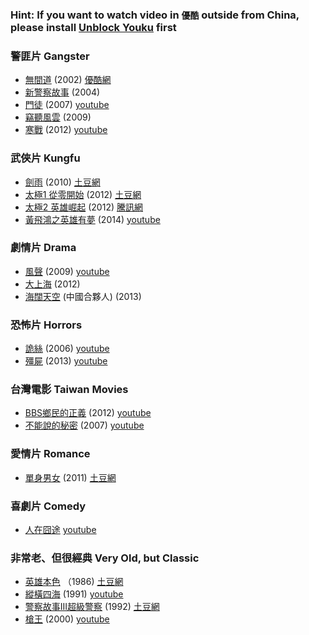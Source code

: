 ### Hint: If you want to watch video in `優酷` outside from China, please install [Unblock Youku](https://chrome.google.com/webstore/detail/unblock-youku/pdnfnkhpgegpcingjbfihlkjeighnddk?hl=zh-TW) first

### 警匪片 Gangster
- [無間道](https://zh.wikipedia.org/wiki/%E7%84%A1%E9%96%93%E9%81%93) (2002) [優酷網](http://v.qq.com/cover/7/71sbrvx7gy2u5ey/m0014k3ra2z.html)
- [新警察故事](https://zh.wikipedia.org/wiki/%E6%96%B0%E8%AD%A6%E5%AF%9F%E6%95%85%E4%BA%8B) (2004)
- [門徒](https://zh.wikipedia.org/wiki/%E9%96%80%E5%BE%92_(%E9%9B%BB%E5%BD%B1)) (2007) [youtube](https://www.youtube.com/watch?v=oaR9BixuXck)
- [竊聽風雲](https://zh.wikipedia.org/wiki/%E7%AB%8A%E8%81%BD%E9%A2%A8%E9%9B%B2) (2009)
- [寒戰](https://zh.wikipedia.org/wiki/%E5%AF%92%E6%88%B0) (2012) [youtube](https://www.youtube.com/watch?v=Sd1iU2EzuQY)

### 武俠片 Kungfu
- [劍雨](https://zh.wikipedia.org/wiki/%E5%8A%8D%E9%9B%A8) (2010) [土豆網](http://v.youku.com/v_show/id_XMjIzMTk0MTAw.html)
- [太極1 從零開始](https://zh.wikipedia.org/wiki/%E5%A4%AA%E6%9E%811%E4%BB%8E%E9%9B%B6%E5%BC%80%E5%A7%8B) (2012) [土豆網](http://www.tudou.com/programs/view/8lGYvyliFt8)
- [太極2 英雄崛起](https://zh.wikipedia.org/wiki/%E5%A4%AA%E6%9E%812%E8%8B%B1%E9%9B%84%E5%B4%9B%E8%B5%B7) (2012) [騰訊網](http://v.qq.com/cover/o/ogekvqwchzr85rj.html?ADTAG=INNER.FILM.COVER.REDIR)
- [黃飛鴻之英雄有夢](https://zh.wikipedia.org/wiki/%E9%BB%83%E9%A3%9B%E9%B4%BB%E4%B9%8B%E8%8B%B1%E9%9B%84%E6%9C%89%E5%A4%A2) (2014) [youtube](https://www.youtube.com/watch?v=bs3Z4f4Q-nI)

### 劇情片 Drama
- [風聲](https://zh.wikipedia.org/wiki/%E9%A3%8E%E5%A3%B0_(%E7%94%B5%E5%BD%B1)) (2009) [youtube](https://www.youtube.com/watch?v=GL-u6ymbgio)
- [大上海](https://zh.wikipedia.org/wiki/%E5%A4%A7%E4%B8%8A%E6%B5%B7) (2012)
- [海闊天空](https://zh.wikipedia.org/wiki/%E4%B8%AD%E5%9C%8B%E5%90%88%E5%A4%A5%E4%BA%BA) (中國合夥人) (2013)

### 恐怖片 Horrors
- [詭絲](https://zh.wikipedia.org/wiki/%E8%A9%AD%E7%B5%B2) (2006) [youtube](https://www.youtube.com/watch?v=GizvdxMm9c0)
- [殭屍](https://zh.wikipedia.org/wiki/%E6%AE%AD%E5%B1%8D_(%E9%9B%BB%E5%BD%B1)) (2013) [youtube](https://www.youtube.com/watch?v=3KqPf2YE9b4)

### 台灣電影 Taiwan Movies
- [BBS鄉民的正義](https://zh.wikipedia.org/wiki/BBS%E9%84%89%E6%B0%91%E7%9A%84%E6%AD%A3%E7%BE%A9) (2012) [youtube](https://www.youtube.com/watch?v=_cmNT-vJaIw)
- [不能說的秘密](https://zh.wikipedia.org/wiki/%E4%B8%8D%E8%83%BD%E8%AA%AA%E7%9A%84%C2%B7%E7%A7%98%E5%AF%86) (2007) [youtube](https://www.youtube.com/watch?v=gEEPPSURxj0)

### 愛情片 Romance
- [單身男女](https://zh.wikipedia.org/wiki/%E5%8D%95%E8%BA%AB%E7%94%B7%E5%A5%B3) (2011) [土豆網](http://www.tudou.com/listplay/w47xugrUqDM/cekYEf-x5rY.html)

### 喜劇片 Comedy
- [人在囧途](https://zh.wikipedia.org/wiki/%E4%BA%BA%E5%9C%A8%E5%9B%A7%E9%80%94) [youtube](https://www.youtube.com/watch?v=YvhraaNFZAo)

### 非常老、但很經典 Very Old, but Classic

- [英雄本色](https://zh.wikipedia.org/wiki/%E8%8B%B1%E9%9B%84%E6%9C%AC%E8%89%B2_(1986%E5%B9%B4%E9%9B%BB%E5%BD%B1)) （1986) [土豆網](http://www.tudou.com/programs/view/lP6miyMKaR8)
- [縱橫四海](https://zh.wikipedia.org/wiki/%E7%B8%B1%E6%A9%AB%E5%9B%9B%E6%B5%B7_(%E9%9B%BB%E5%BD%B1)) (1991) [youtube](https://www.youtube.com/watch?v=RmQbMic3Unw)
- [警察故事III超級警察](https://zh.wikipedia.org/wiki/%E8%AD%A6%E5%AF%9F%E6%95%85%E4%BA%8BIII%E8%B6%85%E7%B4%9A%E8%AD%A6%E5%AF%9F) (1992) [土豆網](http://www.tudou.com/programs/view/rT6rbYJCv48)
- [槍王](https://zh.wikipedia.org/wiki/%E9%8E%97%E7%8E%8B) (2000) [youtube](https://www.youtube.com/watch?v=sT0Q7cWY-xw) 




